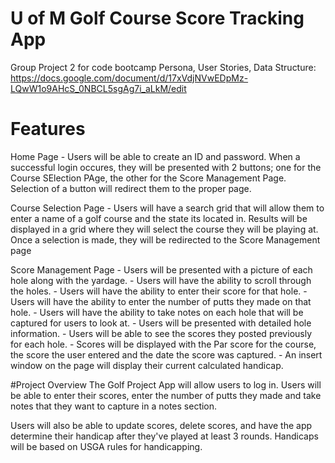 # U of M Golf Course Score Tracking App
Group Project 2 for code bootcamp
Persona, User Stories, Data Structure: https://docs.google.com/document/d/17xVdjNVwEDpMz-LQwW1o9AHcS_0NBCL5sgAg7i_aLkM/edit

# Features 
Home Page
    - Users will be able to create an ID and password. When a successful login occures, they will be presented with 2 buttons; one for the Course SElection PAge, the other for the Score Management Page. Selection of a button will redirect them to the proper page.

Course Selection Page
    - Users will have a search grid that will allow them to enter a name of a golf course and the state its located in. Results will be displayed in
    a grid where they will select the course they will be playing at. Once a selection is made, they will be redirected to the Score Management page

Score Management Page
    - Users will be presented with a picture of each hole along with the yardage. 
    - Users will have the ability to scroll through the holes.
    - Users will have the ability to enter their score for that hole.
    - Users will have the ability to enter the number of putts they made on that hole.
    - Users will have the ability to take notes on each hole that will be captured for users to look at.
    - Users will be presented with detailed hole information.
    - Users will be able to see the scores they posted previously for each hole.
    - Scores will be displayed with the Par score for the course, the score the user entered and the date the score was captured.
    - An insert window on the page will display their current calculated handicap.

#Project Overview
The Golf Project App will allow users to log in. Users will be able to enter their scores, enter the number of putts they made and take notes that they want to capture in a notes section.

Users will also be able to update scores, delete scores, and have the app determine their handicap after they've played at least 3 rounds. Handicaps will be based on USGA rules for handicapping.
